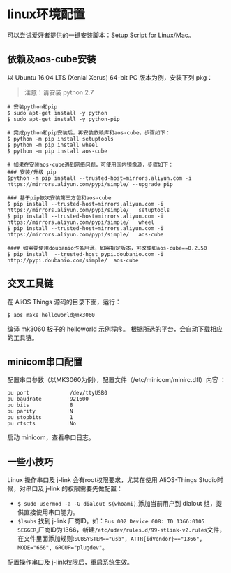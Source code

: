 # linux环境配置

可以尝试爱好者提供的一键安装脚本：[Setup Script for Linux/Mac](https://alios-things-public.oss-cn-hangzhou.aliyuncs.com/setup_linux_osx.sh)。

## 依赖及aos-cube安装
以 Ubuntu 16.04 LTS (Xenial Xerus) 64-bit PC 版本为例，安装下列 pkg：
> 注意：请安装 python 2.7
```
# 安装python和pip
$ sudo apt-get install -y python
$ sudo apt-get install -y python-pip

# 完成python和pip安装后，再安装依赖库和aos-cube，步骤如下：
$ python -m pip install setuptools
$ python -m pip install wheel
$ python -m pip install aos-cube

# 如果在安装aos-cube遇到网络问题，可使用国内镜像源，步骤如下：
### 安装/升级 pip
$python -m pip install --trusted-host=mirrors.aliyun.com -i https://mirrors.aliyun.com/pypi/simple/ --upgrade pip

### 基于pip依次安装第三方包和aos-cube
$ pip install --trusted-host=mirrors.aliyun.com -i https://mirrors.aliyun.com/pypi/simple/   setuptools
$ pip install --trusted-host=mirrors.aliyun.com -i https://mirrors.aliyun.com/pypi/simple/   wheel
$ pip install --trusted-host=mirrors.aliyun.com -i https://mirrors.aliyun.com/pypi/simple/   aos-cube

#### 如需要使用doubanio作备用源，如需指定版本，可改成如aos-cube==0.2.50
$ pip install  --trusted-host pypi.doubanio.com -i  http://pypi.doubanio.com/simple/  aos-cube
```


## 交叉工具链

在 AliOS Things 源码的目录下面，运行：

```
$ aos make helloworld@mk3060
```

编译 mk3060 板子的 helloworld 示例程序。
根据所选的平台，会自动下载相应的工具链。

## minicom串口配置
配置串口参数（以MK3060为例），配置文件（/etc/minicom/minirc.dfl）内容 ：

```
pu port             /dev/ttyUSB0
pu baudrate         921600
pu bits             8
pu parity           N
pu stopbits         1
pu rtscts           No
```

启动 minicom，查看串口日志。

## 一些小技巧
Linux 操作串口及 j-link 会有root权限要求，尤其在使用 AliOS-Things Studio时候，对串口及 j-link 的权限需要先做配置：
- `$ sudo usermod -a -G dialout $(whoami)`,添加当前用户到 dialout 组，提供直接使用串口能力。
- `$lsubs` 找到 j-link 厂商ID。如：`Bus 002 Device 008: ID 1366:0105 SEGGER`,厂商ID为1366，新建`/etc/udev/rules.d/99-stlink-v2.rules`文件，在文件里面添加规则:`SUBSYSTEM=="usb", ATTR{idVendor}=="1366", MODE="666", GROUP="plugdev"`。

配置操作串口及 j-link权限后，重启系统生效。
